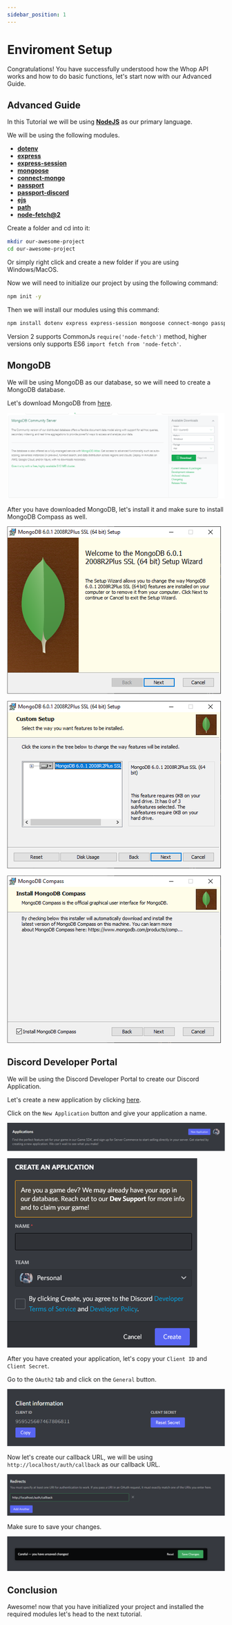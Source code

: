 ```yaml
---
sidebar_position: 1
---
```


# Enviroment Setup

Congratulations! You have successfully understood how the Whop API works and how to do basic functions, let's start now with our Advanced Guide.

## Advanced Guide

In this Tutorial we will be using **[NodeJS](https://nodejs.org/en/)** as our primary language.

We will be using the following modules.

- **[dotenv](https://www.npmjs.com/package/dotenv)**
- **[express](https://www.npmjs.com/package/express)**
- **[express-session](https://www.npmjs.com/package/express-session)**
- **[mongoose](https://www.npmjs.com/package/mongoose)**
- **[connect-mongo](https://www.npmjs.com/package/connect-mongo)**
- **[passport](https://www.npmjs.com/package/passport)**
- **[passport-discord](https://www.npmjs.com/package/passport-discord)**
- **[ejs](https://www.npmjs.com/package/ejs)**
- **[path](https://www.npmjs.com/package/path)**
- **[node-fetch@2](https://www.npmjs.com/package/node-fetch)**

Create a folder and cd into it:

```bash
mkdir our-awesome-project
cd our-awesome-project
```

Or simply right click and create a new folder if you are using Windows/MacOS.

Now we will need to initialize our project by using the following command:

```bash
npm init -y
```

Then we will install our modules using this command:

```bash
npm install dotenv express express-session mongoose connect-mongo passport passport-discord ejs path node-fetch@2
```

Version 2 supports CommonJs ``require('node-fetch')`` method, higher versions only supports ES6 ``import fetch from 'node-fetch'``.

## MongoDB

We will be using MongoDB as our database, so we will need to create a MongoDB database.

Let's download MongoDB from [here](https://www.mongodb.com/try/download/community).

![MongoDB Download](download.png)

After you have downloaded MongoDB, let's install it and make sure to install MongoDB Compass as well.

![MongoDB 1](1.png)

![MongoDB 2](2.png)

![MongoDB 3](3.png)

## Discord Developer Portal

We will be using the Discord Developer Portal to create our Discord Application.

Let's create a new application by clicking [here](https://discord.com/developers/applications).

Click on the ``New Application`` button and give your application a name.

![image](newApplication.png)

![image](popUp.png)

After you have created your application, let's copy your ``Client ID`` and ``Client Secret``.

Go to the ``OAuth2`` tab and click on the ``General`` button.

![image](client.png)

Now let's create our callback URL, we will be using ``http://localhost/auth/callback`` as our callback URL.

![image](callback.png)

Make sure to save your changes.

![image](save.png)

## Conclusion

Awesome! now that you have initialized your project and installed the required modules let's head to the next tutorial.